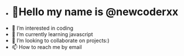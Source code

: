 - <h1> 👋Hello my name is @newcoderxx</h1>
- 👀 I’m interested in coding
- 🌱 I’m currently learning javascript
- 💞️ I’m looking to collaborate on projects:)
- 📫 How to reach me by email

<!---
newcoderxx/newcoderxx is a ✨ special ✨ repository because its `README.md` (this file) appears on your GitHub profile.
You can click the Preview link to take a look at your changes.
--->
